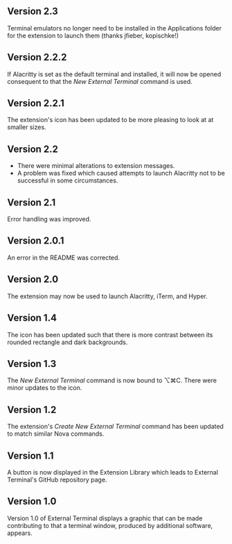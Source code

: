 ## Version 2.3

Terminal emulators no longer need to be installed in the Applications folder for the extension to launch them (thanks jfieber, kopischke!)

## Version 2.2.2

If Alacritty is set as the default terminal and installed, it will now be opened consequent to that the _New External Terminal_ command is used.

## Version 2.2.1

The extension's icon has been updated to be more pleasing to look at at smaller sizes.

## Version 2.2

- There were minimal alterations to extension messages.
- A problem was fixed which caused attempts to launch Alacritty not to be successful in some circumstances.

## Version 2.1

Error handling was improved.

## Version 2.0.1

An error in the README was corrected.

## Version 2.0

The extension may now be used to launch Alacritty, iTerm, and Hyper.

## Version 1.4

The icon has been updated such that there is more contrast between its rounded rectangle and dark backgrounds.

## Version 1.3

The _New External Terminal_ command is now bound to ⌥⌘C. There were minor updates to the icon.

## Version 1.2

The extension's _Create New External Terminal_ command has been updated to match similar Nova commands.

## Version 1.1

A button is now displayed in the Extension Library which leads to External Terminal's GitHub repository page.

## Version 1.0

Version 1.0 of External Terminal displays a graphic that can be made contributing to that a terminal window, produced by additional software, appears.
